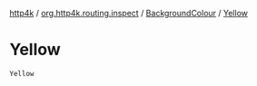 [http4k](../../index.md) / [org.http4k.routing.inspect](../index.md) / [BackgroundColour](index.md) / [Yellow](./-yellow.md)

# Yellow

`Yellow`
